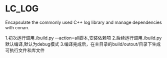 # LC_LOG
Encapsulate the commonly used C++ log library and manage dependencies with conan.

1.初次运行调用./build.py --action=all脚本,安装依赖项
2.后续运行调用./build.py 默认编译,默认为debug模式
3.编译完成后，在主目录的build/outout/目录下生成可执行文件和库文件